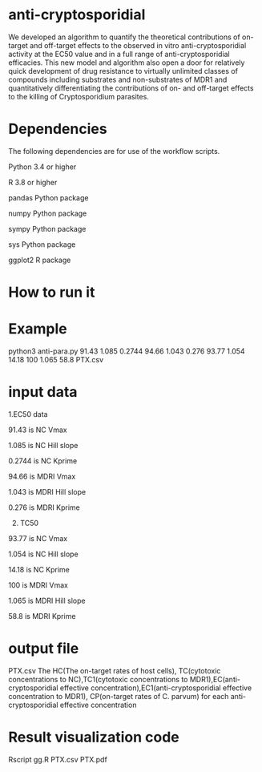 # anti-cryptosporidial
We  developed an algorithm to quantify the theoretical contributions of on-target and off-target effects to the observed in vitro anti-cryptosporidial activity at the EC50 value and in a full range of anti-cryptosporidial efficacies. This new model and algorithm also open a door for relatively quick development of drug resistance to virtually unlimited classes of compounds including substrates and non-substrates of MDR1 and quantitatively differentiating the contributions of on- and off-target effects to the killing of Cryptosporidium parasites.

# Dependencies 
The following dependencies are for use of the  workflow scripts.

Python 3.4 or higher

R 3.8 or higher

pandas Python package

numpy Python package

sympy Python package

sys Python package

ggplot2 R package
# How to run it
# Example
python3 anti-para.py 91.43 1.085 0.2744 94.66 1.043 0.276 93.77 1.054 14.18 100 1.065 58.8 PTX.csv
# input data
1.EC50 data

91.43 is NC Vmax 

1.085 is NC Hill slope

0.2744 is NC Kprime

94.66 is MDRI Vmax

1.043 is MDRI Hill slope

0.276 is MDRI Kprime

2. TC50 

93.77 is NC Vmax 

1.054 is NC Hill slope

14.18 is NC Kprime

100 is MDRI Vmax

1.065 is MDRI Hill slope

58.8 is MDRI Kprime

# output file
PTX.csv   The HC(The on-target rates of host cells), TC(cytotoxic concentrations to NC),TC1(cytotoxic concentrations to MDR1),EC(anti-cryptosporidial effective concentration),EC1(anti-cryptosporidial effective concentration to MDR1), CP(on-target rates of C. parvum) for each anti-cryptosporidial effective concentration



# Result visualization code
Rscript gg.R PTX.csv PTX.pdf




